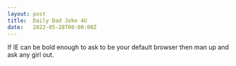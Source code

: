 ```yaml
---
layout: post
title:  Daily Dad Joke 4U
date:   2022-05-28T00:00:00Z
---
```

If IE can be bold enough to ask to be your default browser then man up and ask any girl out.
